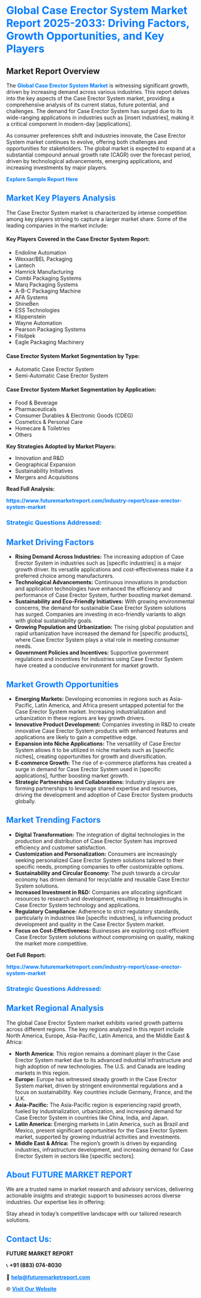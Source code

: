 <h1 style="color: #007BFF;">Global Case Erector System Market Report 2025-2033: Driving Factors, Growth Opportunities, and Key Players</h1>

<section id="overview">
<h2>Market Report Overview</h2>
<p>The <a href="https://www.futuremarketreport.com/industry-report/case-erector-system-market" style="color: #007BFF; text-decoration: none;"><strong>Global Case Erector System Market</strong></a> is witnessing significant growth, driven by increasing demand across various industries. This report delves into the key aspects of the Case Erector System market, providing a comprehensive analysis of its current status, future potential, and challenges. The demand for Case Erector System has surged due to its wide-ranging applications in industries such as [insert industries], making it a critical component in modern-day [applications].</p>
<p>As consumer preferences shift and industries innovate, the Case Erector System market continues to evolve, offering both challenges and opportunities for stakeholders. The global market is expected to expand at a substantial compound annual growth rate (CAGR) over the forecast period, driven by technological advancements, emerging applications, and increasing investments by major players.</p>
</section>

<section id="overview">
<p><a href="https://www.futuremarketreport.com/request-sample/reportId=51839" style="color: #007BFF; text-decoration: none;"><strong>Explore Sample Report Here</strong></a></p>
</section>

<section id="key-players">
<h2 style="color: #007BFF;">Market Key Players Analysis</h2>
<p>The Case Erector System market is characterized by intense competition among key players striving to capture a larger market share. Some of the leading companies in the market include:</p>
<h4>Key Players Covered in the Case Erector System Report:</h4>
<ul><li>Endoline Automation</li><li>Wexxar/BEL Packaging</li><li>Lantech</li><li>Hamrick Manufacturing</li><li>Combi Packaging Systems</li><li>Marq Packaging Systems</li><li>A-B-C Packaging Machine</li><li>AFA Systems</li><li>ShineBen</li><li>ESS Technologies</li><li>Klippenstein</li><li>Wayne Automation</li><li>Pearson Packaging Systems</li><li>Filsilpek</li><li>Eagle Packaging Machinery</li></ul>
<h4>Case Erector System Market Segmentation by Type:</h4>
<ul><li>Automatic Case Erector System</li><li>Semi-Automatic Case Erector System</li></ul>

<h4>Case Erector System Market Segmentation by Application:</h4>
<ul><li>Food &amp; Beverage</li><li>Pharmaceuticals</li><li>Consumer Durables &amp; Electronic Goods (CDEG)</li><li>Cosmetics &amp; Personal Care</li><li>Homecare &amp; Toiletries</li><li>Others</li></ul>
<p><strong>Key Strategies Adopted by Market Players:</strong></p>
<ul>
<li>Innovation and R&D</li>
<li>Geographical Expansion</li>
<li>Sustainability Initiatives</li>
<li>Mergers and Acquisitions</li>
</ul>
</section>

<section>
<p><strong>Read Full Analysis: </strong></p><a href="https://www.futuremarketreport.com/industry-report/case-erector-system-market" style="color: #007BFF; text-decoration: none;"><strong>https://www.futuremarketreport.com/industry-report/case-erector-system-market</strong></a>
<h3 style="color: #007BFF;">Strategic Questions Addressed:</h3>
</section>

<section id="driving-factors">
<h2 style="color: #007BFF;">Market Driving Factors</h2>
<ul>
<li><strong>Rising Demand Across Industries:</strong> The increasing adoption of Case Erector System in industries such as [specific industries] is a major growth driver. Its versatile applications and cost-effectiveness make it a preferred choice among manufacturers.</li>
<li><strong>Technological Advancements:</strong> Continuous innovations in production and application technologies have enhanced the efficiency and performance of Case Erector System, further boosting market demand.</li>
<li><strong>Sustainability and Eco-Friendly Initiatives:</strong> With growing environmental concerns, the demand for sustainable Case Erector System solutions has surged. Companies are investing in eco-friendly variants to align with global sustainability goals.</li>
<li><strong>Growing Population and Urbanization:</strong> The rising global population and rapid urbanization have increased the demand for [specific products], where Case Erector System plays a vital role in meeting consumer needs.</li>
<li><strong>Government Policies and Incentives:</strong> Supportive government regulations and incentives for industries using Case Erector System have created a conducive environment for market growth.</li>
</ul>
</section>

<section id="growth-opportunities">
<h2 style="color: #007BFF;">Market Growth Opportunities</h2>
<ul>
<li><strong>Emerging Markets:</strong> Developing economies in regions such as Asia-Pacific, Latin America, and Africa present untapped potential for the Case Erector System market. Increasing industrialization and urbanization in these regions are key growth drivers.</li>
<li><strong>Innovative Product Development:</strong> Companies investing in R&D to create innovative Case Erector System products with enhanced features and applications are likely to gain a competitive edge.</li>
<li><strong>Expansion into Niche Applications:</strong> The versatility of Case Erector System allows it to be utilized in niche markets such as [specific niches], creating opportunities for growth and diversification.</li>
<li><strong>E-commerce Growth:</strong> The rise of e-commerce platforms has created a surge in demand for Case Erector System used in [specific applications], further boosting market growth.</li>
<li><strong>Strategic Partnerships and Collaborations:</strong> Industry players are forming partnerships to leverage shared expertise and resources, driving the development and adoption of Case Erector System products globally.</li>
</ul>
</section>

<section id="trending-factors">
<h2 style="color: #007BFF;">Market Trending Factors</h2>
<ul>
<li><strong>Digital Transformation:</strong> The integration of digital technologies in the production and distribution of Case Erector System has improved efficiency and customer satisfaction.</li>
<li><strong>Customization and Personalization:</strong> Consumers are increasingly seeking personalized Case Erector System solutions tailored to their specific needs, prompting companies to offer customizable options.</li>
<li><strong>Sustainability and Circular Economy:</strong> The push towards a circular economy has driven demand for recyclable and reusable Case Erector System solutions.</li>
<li><strong>Increased Investment in R&D:</strong> Companies are allocating significant resources to research and development, resulting in breakthroughs in Case Erector System technology and applications.</li>
<li><strong>Regulatory Compliance:</strong> Adherence to strict regulatory standards, particularly in industries like [specific industries], is influencing product development and quality in the Case Erector System market.</li>
<li><strong>Focus on Cost-Effectiveness:</strong> Businesses are exploring cost-efficient Case Erector System solutions without compromising on quality, making the market more competitive.</li>
</ul>
</section>

<section>
<p><strong>Get Full Report: </strong></p><a href="https://www.futuremarketreport.com/industry-report/case-erector-system-market" style="color: #007BFF; text-decoration: none;"><strong>https://www.futuremarketreport.com/industry-report/case-erector-system-market</strong></a>
<h3 style="color: #007BFF;">Strategic Questions Addressed:</h3>
</section>


<section id="regional-analysis">
<h2 style="color: #007BFF;">Market Regional Analysis</h2>
<p>The global Case Erector System market exhibits varied growth patterns across different regions. The key regions analyzed in this report include North America, Europe, Asia-Pacific, Latin America, and the Middle East & Africa:</p>
<ul>
<li><strong>North America:</strong> This region remains a dominant player in the Case Erector System market due to its advanced industrial infrastructure and high adoption of new technologies. The U.S. and Canada are leading markets in this region.</li>
<li><strong>Europe:</strong> Europe has witnessed steady growth in the Case Erector System market, driven by stringent environmental regulations and a focus on sustainability. Key countries include Germany, France, and the U.K.</li>
<li><strong>Asia-Pacific:</strong> The Asia-Pacific region is experiencing rapid growth, fueled by industrialization, urbanization, and increasing demand for Case Erector System in countries like China, India, and Japan.</li>
<li><strong>Latin America:</strong> Emerging markets in Latin America, such as Brazil and Mexico, present significant opportunities for the Case Erector System market, supported by growing industrial activities and investments.</li>
<li><strong>Middle East & Africa:</strong> The region’s growth is driven by expanding industries, infrastructure development, and increasing demand for Case Erector System in sectors like [specific sectors].</li>
</ul>
</section>

<footer>
<h2 style="color: #007BFF;">About FUTURE MARKET REPORT</h2>
<p>We are a trusted name in market research and advisory services, delivering actionable insights and strategic support to businesses across diverse industries. Our expertise lies in offering:</p>

<p>Stay ahead in today’s competitive landscape with our tailored research solutions.</p>

<h2 style="color: #007BFF;">Contact Us:</h2>
<p><strong>FUTURE MARKET REPORT</strong></p>
<p>📞 <strong>+91 (883) 074-8030</strong></p>
<p>📧 <strong><a href="mailto:help@futuremarketreport.com" style="color: #007BFF;">help@futuremarketreport.com</a></strong></p>
<p>🌐 <strong><a href="https://www.futuremarketreport.com/" style="color: #007BFF;">Visit Our Website</a></strong></p>
</footer>